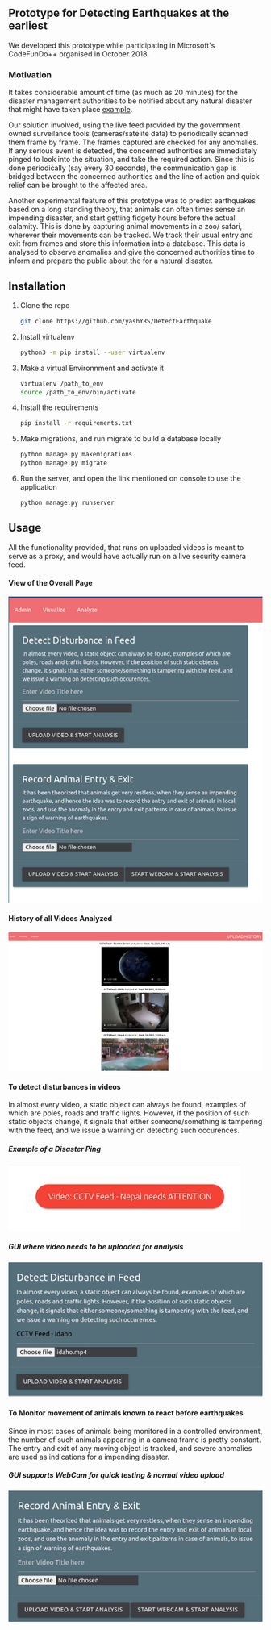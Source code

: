 ## Prototype for Detecting Earthquakes at the earliest
We developed this prototype while participating in Microsoft's CodeFunDo++ organised in October 2018.

### Motivation
It takes considerable amount of time (as much as 20 minutes) for the disaster management authorities to be notified about any natural disaster that might have taken place [example](https://www.usgs.gov/faqs/how-fast-does-earthquake-information-get-posted-web-site-get-sent-out-earthquake-notification?qt-news_science_products=0#qt-news_science_products).

Our solution involved, using the live feed provided by the government owned surveilance tools (cameras/satelite data) to periodically scanned them frame by frame. The frames captured are checked for any anomalies. If any serious event is detected, the concerned authorities are immediately pinged to look into the situation, and take the required action. Since this is done periodically (say every 30 seconds), the communication gap is bridged between the concerned authorities and the line of action and quick relief can be brought to the affected area.

Another experimental feature of this prototype was to predict earthquakes based on a long standing theory, that animals can often times sense an impending disaster, and start getting fidgety hours before the actual calamity. This is done by capturing animal movements in a zoo/ safari, wherever their movements can be tracked. We track their usual entry and exit from frames and store this information into a database. This data is analysed to observe anomalies and give the concerned authorities time to inform and prepare the public about the for a natural disaster.


## Installation

1. Clone the repo
   ```sh
   git clone https://github.com/yashYRS/DetectEarthquake
   ```
2. Install virtualenv
   ```sh
   python3 -m pip install --user virtualenv
   ```
3. Make a virtual Environnment and activate it
   ```sh
   virtualenv /path_to_env
   source /path_to_env/bin/activate
   ```
5. Install the requirements
   ```sh
   pip install -r requirements.txt 
   ```
6. Make migrations, and run migrate to build a database locally
   ```sh
   python manage.py makemigrations
   python manage.py migrate
   ```
7. Run the server, and open the link mentioned on console to use the application
   ```sh
   python manage.py runserver 
   ```

## Usage

All the functionality provided, that runs on uploaded videos is meant to serve as a proxy, and would have actually run on a live security camera feed.

#### View of the Overall Page
<img src = "Images/overall.png"/>

#### History of all Videos Analyzed
<img src = "Images/video_library.png"/>

#### To detect disturbances in videos

In almost every video, a static object can always be found, examples of 
which are poles, roads and traffic lights. However, if the position of such 
static objects change, it signals that either someone/something is tampering
with the feed, and we issue a warning on detecting such occurences.

##### Example of a Disaster Ping
<img src = "Images/ping_example.png"/>

##### GUI where video needs to be uploaded for analysis
<img src = "Images/direct_disturbance.png"/>


#### To Monitor movement of animals known to react before earthquakes

Since in most cases of animals being monitored in a controlled environment, the number of such animals appearing in a camera frame is pretty constant. The entry and exit of any moving object is tracked, and severe anomalies are used as indications for a impending disaster.
##### GUI supports WebCam for quick testing & normal video upload
<img src = "Images/entry_exit.png" />
   



